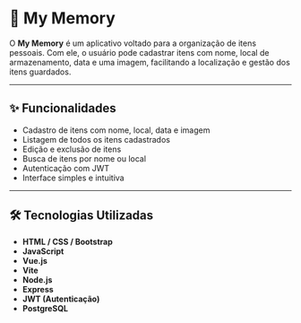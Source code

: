 # 🧠 My Memory

O **My Memory** é um aplicativo voltado para a organização de itens pessoais. Com ele, o usuário pode cadastrar itens com nome, local de armazenamento, data e uma imagem, facilitando a localização e gestão dos itens guardados.

---

## ✨ Funcionalidades

- Cadastro de itens com nome, local, data e imagem
- Listagem de todos os itens cadastrados
- Edição e exclusão de itens
- Busca de itens por nome ou local
- Autenticação com JWT
- Interface simples e intuitiva

---

## 🛠️ Tecnologias Utilizadas

- **HTML / CSS / Bootstrap**
- **JavaScript**
- **Vue.js**
- **Vite**
- **Node.js**
- **Express**
- **JWT (Autenticação)**
- **PostgreSQL**


